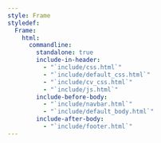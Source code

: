 ```yaml
---
style: Frame
styledef:
  Frame:
    html:
      commandline:
        standalone: true
        include-in-header:
          - "`include/css.html`"
          - "`include/default_css.html`"
          - "`include/cv_css.html`"
          - "`include/js.html`"
        include-before-body:
          - "`include/navbar.html`"
          - "`include/default_body.html`"
        include-after-body:
          - "`include/footer.html`"
---
```

